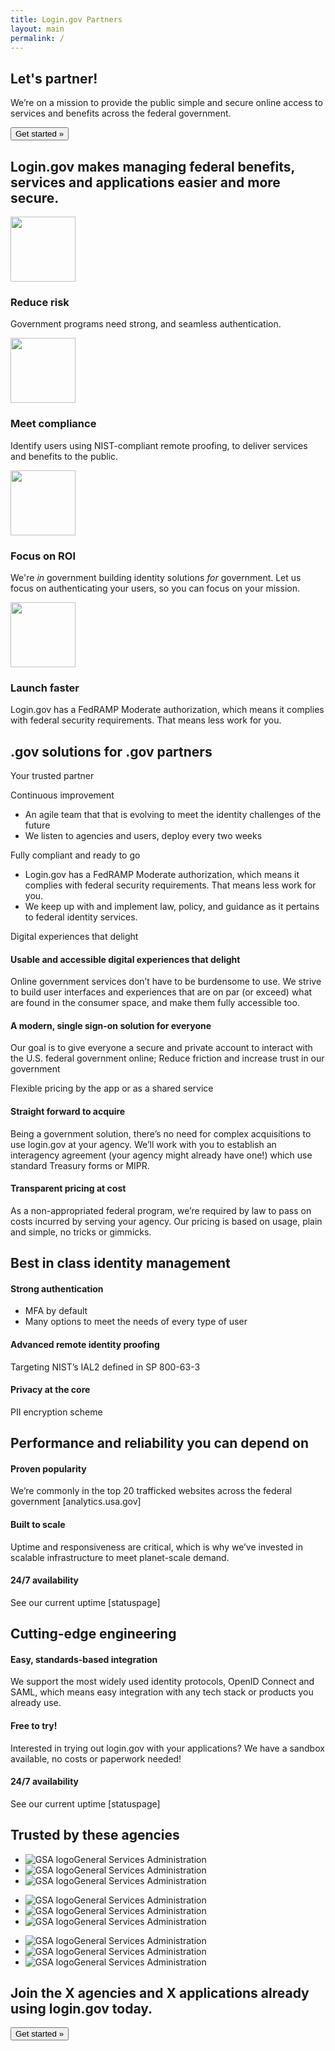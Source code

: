 ```yaml
---
title: Login.gov Partners
layout: main
permalink: /
---
```


<main id="main-content">

  <section class="usa-hero">
    <div class="grid-container">
      <div class="usa-hero__callout">
        <h1 class="usa-hero__heading">
          <span class="usa-hero__heading--alt">Let's partner!</span>
        </h1>
        <p class="usa-intro">We’re on a mission to provide the public simple and secure online access to services and benefits across the federal government.</p>
        <button class="usa-button" href="{{ site.baseurl }}/get-started">Get started »</button>
      </div>
    </div>
  </section>
  
  <section class="usa-section bg-primary-lightest">
    <div class="grid-container">
      <div class="usa-prose text-center">
        <h2 class="padding-y-1">Login.gov makes managing federal benefits, services and applications easier and more secure.</h2>
      </div>
    </div>
  </section>
  
  <section class="usa-section">
    <div class="grid-container">
      <div class="grid-row grid-gap-4">
        <div class="tablet:grid-col">
          <div class="usa-prose">
            <img alt="" src="{{ '/assets/img/comply.svg' | relative_url }}" height="104">
            <h3 class>Reduce risk</h3>
            <p class="line-height-sans-5">Government programs need strong, and seamless authentication.</p>
          </div>
          </div>
        <div class="tablet:grid-col">
          <div class="usa-prose">
            <img alt="" src="{{ '/assets/img/built.svg' | relative_url }}" height="104">
            <h3 class="margin-top-neg-2">Meet compliance</h3>
            <p class="line-height-sans-5">Identify users using NIST-compliant remote proofing, to deliver services and benefits to the public.</p>
          </div>
        </div>
        <div class="tablet:grid-col">
          <div class="usa-prose">
            <img alt="" src="{{ '/assets/img/develop.svg' | relative_url }}" height="104">
            <h3>Focus on ROI</h3>
            <p class="line-height-sans-5">We're <i>in</i> government building identity solutions <i>for</i> government. Let us focus on authenticating your users, so you can focus on your mission.</p>
          </div>
        </div>
        <div class="tablet:grid-col">
          <div class="usa-prose">
            <img alt="" src="{{ '/assets/img/launch.svg' | relative_url }}" height="104">
            <h3>Launch faster</h3>
            <p class="line-height-sans-5">Login.gov has a FedRAMP Moderate authorization, which means it complies with federal security requirements. That means less work for you.</p>
          </div>
        </div>
      </div>
    </div>
  </section>

  <section class="usa-section">
    <div class="grid-container">
      <div class="usa-prose text-center">
        <h2 class="margin-top-2 padding-y-6">.gov solutions for .gov partners</h2>
      </div>
      <div class="grid-row">
        <div class="grid-col-auto">
          <p class="usa-intro">Your trusted partner</p>
        </div>
      </div>
      <div class="grid-row grid-gap-4">
        <div class="tablet:grid-col-6">
         <p>Continuous improvement</p>
        <ul>
          <li>An agile team that that is evolving to meet the identity challenges of the future</li>
          <li>We listen to agencies and users, deploy every two weeks</li>
        </ul>
        </div>
        <div class="tablet:grid-col-6">
          <p>Fully compliant and ready to go</p>
          <ul>
             <li>Login.gov has a FedRAMP Moderate authorization, which means it complies with federal security requirements. That means less work for you.</li>
          <li>We keep up with and implement law, policy, and guidance as it pertains to federal identity services.</li>
          </ul>
        </div>
      </div>
    </div>
  </section>
    <section class="usa-section">
    <div class="grid-container">
      <div class="grid-row">
        <div class="grid-col-auto">
          <p class="usa-intro">Digital experiences that delight</p>
        </div>
      </div>
      <div class="grid-row grid-gap-4">
        <div class="tablet:grid-col-6">
          <h4>Usable and accessible digital experiences that delight</h4>
        <p>Online government services don’t have to be burdensome to use. We strive to build user interfaces and experiences that are on par (or exceed) what are found in the consumer space, and make them fully accessible too.</p>
        </div>
        <div class="tablet:grid-col-6">
        <h4>A modern, single sign-on solution for everyone</h4>
        <p>Our goal is to give everyone a secure and private account to interact with the U.S. federal government online; Reduce friction and increase trust in our government</p>
        </div>
      </div>
    </div>
  </section>
      <section class="usa-section">
    <div class="grid-container">
      <div class="grid-row">
        <div class="grid-col-auto">
          <p class="usa-intro">Flexible pricing by the app or as a shared service</p>
        </div>
      </div>
      <div class="grid-row grid-gap-4">
        <div class="tablet:grid-col-6">
          <h4>Straight forward to acquire</h4>
        <p>Being a government solution, there’s no need for complex acquisitions to use login.gov at your agency. We’ll work with you to establish an interagency agreement (your agency might already have one!) which use standard Treasury forms or MIPR.</p>
        </div>
        <div class="tablet:grid-col-6">
        <h4>Transparent pricing at cost</h4>
        <p>As a non-appropriated federal program, we’re required by law to pass on costs incurred by serving your agency. Our pricing is based on usage, plain and simple, no tricks or gimmicks.</p>
        </div>
      </div>
    </div>
  </section>

  <section class="usa-section">
    <div class="grid-container">
      <div class="usa-prose">
        <h2 class="padding-bottom-3">Best in class identity management</h2>
      </div>
      <div class="grid-row grid-gap-4">
        <div class="tablet:grid-col-4">
          <h4>Strong authentication</h4>
                  <ul>
          <li>MFA by default</li>
          <li>Many options to meet the needs of every type of user</li>
        </ul>
        </div>
        <div class="tablet:grid-col-4">
          <h4>Advanced remote identity proofing</h4>
          <p>Targeting NIST’s IAL2 defined in SP 800-63-3</p>
        </div>
        <div class="tablet:grid-col-4">
          <h4>Privacy at the core</h4>
          <p>PII encryption scheme</p>
        </div>
      </div>
    </div>
  </section>
  <section class="usa-section">
    <div class="grid-container">
      <div class="usa-prose">
        <h2 class="padding-bottom-3">Performance and reliability you can depend on</h2>
      </div>
      <div class="grid-row grid-gap-4">
        <div class="tablet:grid-col-4">
          <h4>Proven popularity</h4>
                 <p>We’re commonly in the top 20 trafficked websites across the federal government [analytics.usa.gov]</p>
        </div>
        <div class="tablet:grid-col-4">
          <h4>Built to scale</h4>
          <p>Uptime and responsiveness are critical, which is why we’ve invested in scalable infrastructure to meet planet-scale demand.</p>
        </div>
        <div class="tablet:grid-col-4">
          <h4>24/7 availability</h4>
          <p>See our current uptime [statuspage]</p>
        </div>
      </div>
    </div>
  </section>
   <section class="usa-section">
    <div class="grid-container">
      <div class="usa-prose">
        <h2 class="padding-bottom-3">Cutting-edge engineering</h2>
      </div>
      <div class="grid-row grid-gap-4">
        <div class="tablet:grid-col-4">
          <h4>Easy, standards-based integration</h4>
                 <p>We support the most widely used identity protocols, OpenID Connect and SAML, which means easy integration with any tech stack or products you already use.</p>
        </div>
        <div class="tablet:grid-col-4">
          <h4>Free to try!</h4>
          <p>Interested in trying out login.gov with your applications? We have a sandbox available, no costs or paperwork needed!</p>
        </div>
        <div class="tablet:grid-col-4">
          <h4>24/7 availability</h4>
          <p>See our current uptime [statuspage]</p>
        </div>
      </div>
    </div>
  </section>

  <section class="usa-section">  
    <div class="grid-container">
      <div class="usa-prose text-center">
        <h2 class="padding-y-3">Trusted by these agencies</h2>
      </div>
      <div class="grid-row grid-gap-4">
        <div class="tablet:grid-col">
          <ul class="add-list-reset font-body-md">
            <li class="padding-y-1"><img class="maxw-5 text-middle margin-right-1" src="/assets/img/logos/gsa-logo.svg" alt="GSA logo">General Services Administration</li>
            <li class="padding-y-1"><img class="maxw-5 text-middle margin-right-1" src="/assets/img/logos/gsa-logo.svg" alt="GSA logo">General Services Administration</li>
            <li class="padding-y-1"><img class="maxw-5 text-middle margin-right-1" src="/assets/img/logos/gsa-logo.svg" alt="GSA logo">General Services Administration</li>
          </ul>
        </div>
         <div class="tablet:grid-col">
          <ul class="add-list-reset font-body-md">
            <li class="padding-y-1"><img class="maxw-5 text-middle margin-right-1" src="/assets/img/logos/gsa-logo.svg" alt="GSA logo">General Services Administration</li>
            <li class="padding-y-1"><img class="maxw-5 text-middle margin-right-1" src="/assets/img/logos/gsa-logo.svg" alt="GSA logo">General Services Administration</li>
            <li class="padding-y-1"><img class="maxw-5 text-middle margin-right-1" src="/assets/img/logos/gsa-logo.svg" alt="GSA logo">General Services Administration</li>
          </ul>
        </div>
         <div class="tablet:grid-col">
          <ul class="add-list-reset font-body-md">
            <li class="padding-y-1"><img class="maxw-5 text-middle margin-right-1" src="/assets/img/logos/gsa-logo.svg" alt="GSA logo">General Services Administration</li>
            <li class="padding-y-1"><img class="maxw-5 text-middle margin-right-1" src="/assets/img/logos/gsa-logo.svg" alt="GSA logo">General Services Administration</li>
            <li class="padding-y-1"><img class="maxw-5 text-middle margin-right-1" src="/assets/img/logos/gsa-logo.svg" alt="GSA logo">General Services Administration</li>
          </ul>
        </div>
      </div>
    </div>
  </section>

  <section class="usa-section">  
    <div class="grid-container">
      <div class="usa-prose text-center">
        <h2 class="padding-y-3">Join the X agencies and X applications already using login.gov today.</h2>
        <button class="usa-button usa-button--big" href="{{ site.baseurl }}/get-started">Get started »</button>
      </div>
    </div>
  </section>
</main>
